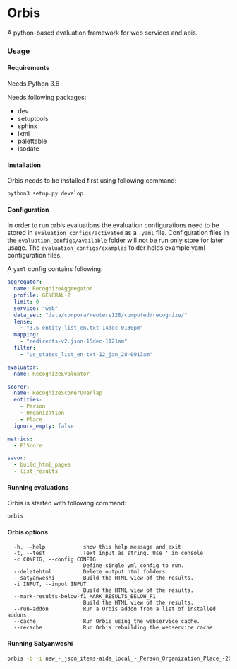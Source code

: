 Orbis
=====

A python-based evaluation framework for web services and apis.

### Usage

#### Requirements
Needs Python 3.6

Needs following packages:
- dev
- setuptools
- sphinx
- lxml
- palettable
- isodate

#### Installation
Orbis needs to be installed first using following command:

```bash
python3 setup.py develop
```

#### Configuration
In order to run orbis evaluations the evaluation configurations need to be stored in `evaluation_configs/activated` as a `.yaml` file. Configuration files in the `evaluation_configs/available` folder will not be run only store for later usage. The `evaluation_configs/examples` folder holds example yaml configuration files. 

A `yaml` config contains following:

```yaml
aggregator:
  name: RecognizeAggregator
  profile: GENERAL-2
  limit: 0
  service: "web"
  data_set: "data/corpora/reuters128/computed/recognize/"
  lense:
    - "3.5-entity_list_en.txt-14dec-0130pm"
  mapping: 
    - "redirects-v2.json-15dec-1121am"
  filter:
    - "us_states_list_en-txt-12_jan_28-0913am"

evaluator:
  name: RecognizeEvaluator

scorer: 
  name: RecognizeScorerOverlap
  entities: 
    - Person
    - Organization
    - Place
  ignore_empty: false

metrics:
  - F1Score

savor:
  - build_html_pages
  - list_results
```

#### Running evaluations
Orbis is started with following command:

```bash
orbis
```

#### Orbis options
```
  -h, --help            show this help message and exit
  -t, --test            Text input as string. Use ' in console
  -c CONFIG, --config CONFIG
                        Define single yml config to run.
  --deletehtml          Delete output html folders.
  --satyanweshi         Build the HTML view of the results.
  -i INPUT, --input INPUT
                        Build the HTML view of the results.
  --mark-results-below-f1 MARK_RESULTS_BELOW_F1
                        Build the HTML view of the results.
  --run-addon           Run a Orbis addon from a list of installed addons.
  --cache               Run Orbis using the webservice cache.
  --recache             Run Orbis rebuilding the webservice cache.
```

#### Running Satyanweshi
```bash
orbis -b -i new_-_json_items-aida_local_-_Person_Organization_Place_-2018-02-15_18:11:41.json,spotlight_test_-_json_items-spotlight_local_-_Person_Organization_Place_-2018-02-15_18:11:41.json
```
